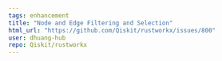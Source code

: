 ```yaml
---
tags: enhancement
title: "Node and Edge Filtering and Selection"
html_url: "https://github.com/Qiskit/rustworkx/issues/800"
user: dhuang-hub
repo: Qiskit/rustworkx
---
```


